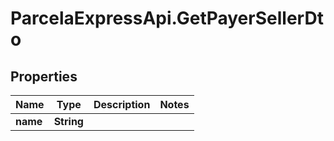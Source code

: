 # ParcelaExpressApi.GetPayerSellerDto

## Properties

Name | Type | Description | Notes
------------ | ------------- | ------------- | -------------
**name** | **String** |  | 


